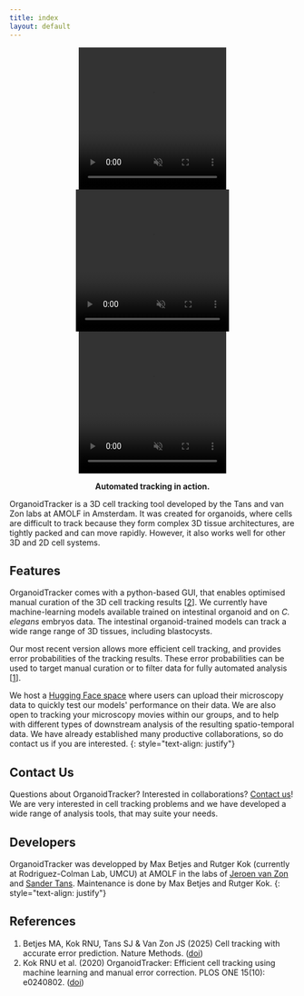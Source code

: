```yaml
---
title: index
layout: default
---
```


<p align="center">
 <video width="260" height="250" controls autoplay muted loop>
  <source src="includes/movies/SV2_Organoid_3D_bottom_view.mp4" type="video/mp4">
   Your browser does not support the video tag.
  </video> 
  <video width="270" height="250" controls autoplay muted loop>
   <source src="includes/movies/SV1_Organoid_single_plane.mp4" type="video/mp4">
   Your browser does not support the video tag.
 </video> 
 <video width="260" height="250" controls autoplay muted loop>
   <source src="includes/movies/SV9_c_Elegans.mp4" type="video/mp4">
   Your browser does not support the video tag.
 </video> 
</p>

<p align="center">
    <b>Automated tracking in action.</b>
</p>

OrganoidTracker is a 3D cell tracking tool developed by the Tans and van Zon labs at AMOLF in Amsterdam. It was created for organoids, where cells are difficult to track because they form complex 3D tissue architectures, are tightly packed and can move rapidly. However, it also works well for other 3D and 2D cell systems.

## Features
OrganoidTracker comes with a python-based GUI, that enables optimised manual curation of the 3D cell tracking results \[[2](#references)\]. We currently have machine-learning models available trained on intestinal organoid and on <em> C. elegans</em> embryos data. The intestinal organoid-trained models can track a wide range range of 3D tissues, including blastocysts. 

Our most recent version allows more efficient cell tracking, and provides error probabilities of the tracking results. These error probabilities can be used to target manual curation or to filter data for fully automated analysis \[[1](#references)\]. 

We host a [Hugging Face space]({{site.hugging_face_website}}) where users can upload their microscopy data to quickly test our models' performance on their data. We are also open to tracking your microscopy movies within our groups, and to help with different types of downstream analysis of the resulting spatio-temporal data. We have already established many productive collaborations, so do contact us if you are interested.
{: style="text-align: justify"}

## Contact Us
Questions about OrganoidTracker? Interested in collaborations? [Contact us]({{site.jeroen_website}})! We are very interested in cell tracking problems and we have developed a wide range of analysis tools, that may suite your needs.  

## Developers
OrganoidTracker was developped by Max Betjes and Rutger Kok (currently at Rodriguez-Colman Lab, UMCU) at AMOLF in the labs of [Jeroen van Zon]({{site.jeroen_website}}) and [Sander Tans]({{site.sander_website}}). Maintenance is done by Max Betjes and Rutger Kok.
{: style="text-align: justify"}

## References
1. Betjes MA, Kok RNU, Tans SJ & Van Zon JS (2025) Cell tracking with accurate error prediction. Nature Methods. ([doi]({{site.paper}}))
2. Kok RNU et al. (2020) OrganoidTracker: Efficient cell tracking using machine learning and manual error correction. PLOS ONE 15(10): e0240802. ([doi](https://doi.org/10.1371/journal.pone.0240802))


